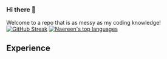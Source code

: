 ### Hi there 👋

Welcome to a repo that is as messy as my coding knowledge! 
[![GitHub Streak](https://github-readme-streak-stats.herokuapp.com/?user=neozhixuan&theme=blue-green)](https://git.io/streak-stats)
[![Naereen's top languages](https://github-readme-stats.vercel.app/api/top-langs/?username=neozhixuan&theme=blue-green)](https://github.com/anuraghazra/github-readme-stats)

## Experience
